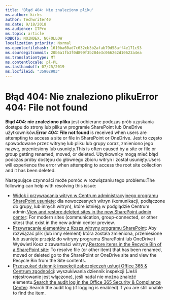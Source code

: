 ```yaml
---
title: 'Błąd 404: Nie znaleziono pliku'
ms.author: kirks
author: Techwriter40
ms.date: 9/18/2018
ms.audience: ITPro
ms.topic: article
ROBOTS: NOINDEX, NOFOLLOW
localization_priority: Normal
ms.openlocfilehash: 1610ba60ad7c632cb3b2afab79d58aff4e171c93
ms.sourcegitcommit: 20b6a1fb3f0d899f3b204e3c066262d10623a4ea
ms.translationtype: MT
ms.contentlocale: pl-PL
ms.lasthandoff: 07/25/2019
ms.locfileid: "35902903"
---
```

# <a name="error-404-file-not-found"></a><span data-ttu-id="fcb17-102">Błąd 404: Nie znaleziono pliku</span><span class="sxs-lookup"><span data-stu-id="fcb17-102">Error 404: File not found</span></span>

<span data-ttu-id="fcb17-103">**Błąd 404: nie znaleziono pliku** jest odbierane podczas prób uzyskania dostępu do strony lub pliku w programie SharePoint lub OneDrive użytkowników.</span><span class="sxs-lookup"><span data-stu-id="fcb17-103">**Error 404: File not found** is received when users are attempting to access a site or file in SharePoint or OneDrive.</span></span> <span data-ttu-id="fcb17-104">Jest to często spowodowane przez witrynę lub pliku lub grupy coraz, zmieniono jego nazwę, przeniesiony lub usunięty.</span><span class="sxs-lookup"><span data-stu-id="fcb17-104">This is often caused by a site or file or group getting renamed, moved, or deleted.</span></span>
<span data-ttu-id="fcb17-105">Użytkownicy mogą mieć błąd podczas próby dostępu do głównego zbioru witryn i został usunięty.</span><span class="sxs-lookup"><span data-stu-id="fcb17-105">Users will experience the error when attempting to access the root site collection and it has been deleted.</span></span>

<span data-ttu-id="fcb17-106">Następujące czynności może pomóc w rozwiązaniu tego problemu:</span><span class="sxs-lookup"><span data-stu-id="fcb17-106">The following can help with resolving this issue:</span></span>
- <span data-ttu-id="fcb17-107">[Widok i przywracania witryn w Centrum administracyjnego programu SharePoint usunięte](https://docs.microsoft.com/sharepoint/view-and-restore-deleted-sites-in-new-admin-center): dla nowoczesnych witryn (komunikacji, podłączone do grupy, lub innych witryn), które istnieją w podglądzie Centrum admin.</span><span class="sxs-lookup"><span data-stu-id="fcb17-107">[View and restore deleted sites in the new SharePoint admin center](https://docs.microsoft.com/sharepoint/view-and-restore-deleted-sites-in-new-admin-center):  For modern sites (communication, group-connected, or other sites) that exist in the new admin center preview.</span></span>
- <span data-ttu-id="fcb17-108">[Przywracanie elementów z Kosza witryny programu SharePoint](https://support.office.com/article/Restore-items-in-the-Recycle-Bin-of-a-SharePoint-site-6df466b6-55f2-4898-8d6e-c0dff851a0be): Aby rozwiązać plik (lub inny element) która została zmieniona, przeniesione lub usunięte przejdź do witryny programu SharePoint lub OneDrive i Wyświetl Kosz z zawartości witryny.</span><span class="sxs-lookup"><span data-stu-id="fcb17-108">[Restore items in the Recycle Bin of a SharePoint site](https://support.office.com/article/Restore-items-in-the-Recycle-Bin-of-a-SharePoint-site-6df466b6-55f2-4898-8d6e-c0dff851a0be):  To resolve file (or other item) that has been renamed, moved or deleted go to the SharePoint or OneDrive site and view the Recycle Bin from the Site contents.</span></span>
- <span data-ttu-id="fcb17-109">[Przeszukać dziennik inspekcji zabezpieczeń usługi Office 365 &amp; Centrum zgodności](https://support.office.com/client/search-the-audit-log-in-the-office-365-security-compliance-center-0d4d0f35-390b-4518-800e-0c7ec95e946c): wyszukiwania dziennik inspekcji (Jeśli rejestrowanie jest włączone), jeśli nadal nie można znaleźć elementu.</span><span class="sxs-lookup"><span data-stu-id="fcb17-109">[Search the audit log in the Office 365 Security &amp; Compliance Center](https://support.office.com/client/search-the-audit-log-in-the-office-365-security-compliance-center-0d4d0f35-390b-4518-800e-0c7ec95e946c):  Search the audit log (if logging is enabled) if you are still unable to find the item.</span></span>